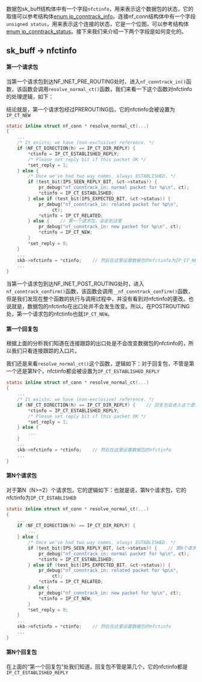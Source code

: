 数据包sk_buff结构体中有一个字段`nfctinfo`，用来表示这个数据包的状态，它的取值可以参考结构体[enum ip_conntrack_info](https://www.kancloud.cn/pshizhsysu/network/2158321#enum__ip_conntrack_info_140)。连接nf_conn结构体中有一个字段`unsigned status`，用来表示这个连接的状态，它是一个位图，可以参考结构体[enum ip_conntrack_status](https://www.kancloud.cn/pshizhsysu/network/2158321#enum_ip_conntrack_status_169)。接下来我们来介绍一下两个字段是如何变化的。

## **sk_buff -> nfctinfo**

#### **第一个请求包**

当第一个请求包到达NF_INET_PRE_ROUTING处时，进入`nf_conntrack_in()`函数，该函数会调用`resolve_normal_ct()`函数，我们来看一下这个函数对nfctinfo的处理逻辑，如下：

结论就是，第一个请求包经过PREROUTING后，它的nfctinfo会被设置为`IP_CT_NEW`

```c
static inline struct nf_conn * resolve_normal_ct(...)
{
	...
	/* It exists; we have (non-exclusive) reference. */
	if (NF_CT_DIRECTION(h) == IP_CT_DIR_REPLY) {
		*ctinfo = IP_CT_ESTABLISHED_REPLY;
		/* Please set reply bit if this packet OK */
		*set_reply = 1;
	} else {
		/* Once we've had two way comms, always ESTABLISHED. */
		if (test_bit(IPS_SEEN_REPLY_BIT, &ct->status)) {
			pr_debug("nf_conntrack_in: normal packet for %p\n", ct);
			*ctinfo = IP_CT_ESTABLISHED;
		} else if (test_bit(IPS_EXPECTED_BIT, &ct->status)) {
			pr_debug("nf_conntrack_in: related packet for %p\n",
				 ct);
			*ctinfo = IP_CT_RELATED;
		} else {	// 第一个请求包，会走到这里
			pr_debug("nf_conntrack_in: new packet for %p\n", ct);
			*ctinfo = IP_CT_NEW;
		}
		*set_reply = 0;
	}
	...
	skb->nfctinfo = *ctinfo;	// 然后在这里设置数据包的nfctinfo为IP_CT_NEW
	...
}
```

当第一个请求包到达NF_INET_POST_ROUTING处时，进入`nf_conntrack_confirm()`函数，该函数会调用`__nf_conntrack_confirm()`函数，但是我们发现在整个函数的执行与调用过程中，并没有看到对nfctinfo的更改。也说就是，数据包的nfctinfo在出口处并不会发生改变。所以，在POSTROUTING处，第一个请求包的nfctinfo也就`IP_CT_NEW`。

#### **第一个回复包**

根据上面的分析我们知道在连接跟踪的出口处是不会改变数据包的nfctinfo的，所以我们只看连接跟踪的入口片。

我们还是来看`resolve_normal_ct()`这个函数，逻辑如下：对于回复包，不管是第一个还是第N个，nfctinfo都会被设置为`IP_CT_ESTABLISHED_REPLY`

```c
static inline struct nf_conn * resolve_normal_ct(...)
{
	...
	/* It exists; we have (non-exclusive) reference. */
	if (NF_CT_DIRECTION(h) == IP_CT_DIR_REPLY) {	// 回复包会进入这个逻辑
		*ctinfo = IP_CT_ESTABLISHED_REPLY;
		/* Please set reply bit if this packet OK */
		*set_reply = 1;
	} else {
		...
	}
	...
	skb->nfctinfo = *ctinfo;	// 然后在这里设置数据包的nfctinfo
	...
}
```

#### **第N个请求包**

对于第N（N>=2）个请求包，它的逻辑如下：也就是说，第N个请求包，它的nfctinfo为`IP_CT_ESTABLISHED`

```c
static inline struct nf_conn * resolve_normal_ct(...)
{
	...
	if (NF_CT_DIRECTION(h) == IP_CT_DIR_REPLY) {
		...
	} else {
		/* Once we've had two way comms, always ESTABLISHED. */
		if (test_bit(IPS_SEEN_REPLY_BIT, &ct->status)) {	// 第N个请求包会走到这里（N>=2）
			pr_debug("nf_conntrack_in: normal packet for %p\n", ct);
			*ctinfo = IP_CT_ESTABLISHED;
		} else if (test_bit(IPS_EXPECTED_BIT, &ct->status)) {
			pr_debug("nf_conntrack_in: related packet for %p\n",
				 ct);
			*ctinfo = IP_CT_RELATED;
		} else {	
			pr_debug("nf_conntrack_in: new packet for %p\n", ct);
			*ctinfo = IP_CT_NEW;
		}
		*set_reply = 0;
	}
	...
	skb->nfctinfo = *ctinfo;	// 然后在这里设置数据包的nfctinfo
	...
}
```

#### **第N个回复包**

在上面的“第一个回复包”处我们知道，回复包不管是第几个，它的nfctinfo都是`IP_CT_ESTABLISHED_REPLY`